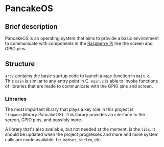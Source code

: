 # PancakeOS #

## Brief description ##

PancakeOS is an operating system that aims to provide a basic environment to communicate with components in the [Raspberry Pi](//raspberrypi.org) like the screen and GPIO pins.


## Structure ##

`src/` contains the basic startup code to launch a `main` function in `main.c`. This `main` is similar to any entry point in C. `main.c` is able to invoke functions of libraries that are made to communicate with the GPIO pins and screen.

### Libraries ###

The most important library that plays a key role in this project is `libpanos`(library PancakeOS). This library provides an interface to the screen, GPIO pins, and possibly more.

A library that's also available, but not needed at the moment, is the `libc`. It should be updated when the project progresses and more and more system calls are made available. I.e. `memset`, `strlen`, etc.
